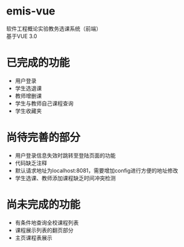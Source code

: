 # emis-vue
  软件工程概论实验教务选课系统（前端）<br>
  基于VUE 3.0

# 已完成的功能
* 用户登录
* 学生选退课
* 教师增删课
* 学生与教师自己课程查询
* 学生收藏夹
 
# 尚待完善的部分
* 用户登录信息失效时跳转至登陆页面的功能
* 代码缺乏注释
* 默认请求地址为localhost:8081，需要增加config进行方便的地址修改
* 学生选课、教师添加课程缺乏时间冲突检测

# 尚未完成的功能
* 有条件地查询全校课程列表
* 课程展示列表的翻页部分
* 主页课程表展示
